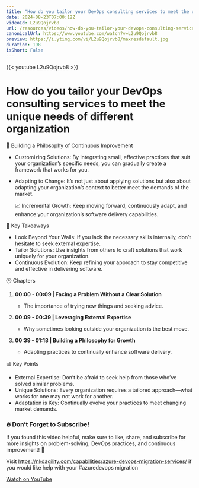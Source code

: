 ```yaml
---
title: "How do you tailor your DevOps consulting services to meet the unique needs of different organization"
date: 2024-08-23T07:00:12Z
videoId: L2u9Qojrvb8
url: /resources/videos/how-do-you-tailor-your-devops-consulting-services-to-meet-the-unique-needs-of-different-organization
canonicalUrl: https://www.youtube.com/watch?v=L2u9Qojrvb8
preview: https://i.ytimg.com/vi/L2u9Qojrvb8/maxresdefault.jpg
duration: 198
isShort: False
---
```


{{< youtube L2u9Qojrvb8 >}}

# How do you tailor your DevOps consulting services to meet the unique needs of different organization

🚀 Building a Philosophy of Continuous Improvement

- Customizing Solutions: By integrating small, effective practices that suit your organization’s specific needs, you can gradually create a framework that works for you.
- Adapting to Change: It’s not just about applying solutions but also about adapting your organization’s context to better meet the demands of the market.

  📈 Incremental Growth: Keep moving forward, continuously adapt, and enhance your organization’s software delivery capabilities.

🎯 Key Takeaways

- Look Beyond Your Walls: If you lack the necessary skills internally, don’t hesitate to seek external expertise.
- Tailor Solutions: Use insights from others to craft solutions that work uniquely for your organization.
- Continuous Evolution: Keep refining your approach to stay competitive and effective in delivering software.

🕒 Chapters

1. **00:00 - 00:09 | Facing a Problem Without a Clear Solution**

   - The importance of trying new things and seeking advice.

2. **00:09 - 00:39 | Leveraging External Expertise**

   - Why sometimes looking outside your organization is the best move.

3. **00:39 - 01:18 | Building a Philosophy for Growth**
   - Adapting practices to continually enhance software delivery.

📊 Key Points

- External Expertise: Don’t be afraid to seek help from those who’ve solved similar problems.
- Unique Solutions: Every organization requires a tailored approach—what works for one may not work for another.
- Adaptation is Key: Continually evolve your practices to meet changing market demands.

### **🔥 Don’t Forget to Subscribe!**

If you found this video helpful, make sure to like, share, and subscribe for more insights on problem-solving, DevOps practices, and continuous improvement! 🚀

Visit https://nkdagility.com/capabilities/azure-devops-migration-services/ if you would like help with your #azuredevops migration

[Watch on YouTube](https://www.youtube.com/watch?v=L2u9Qojrvb8)
